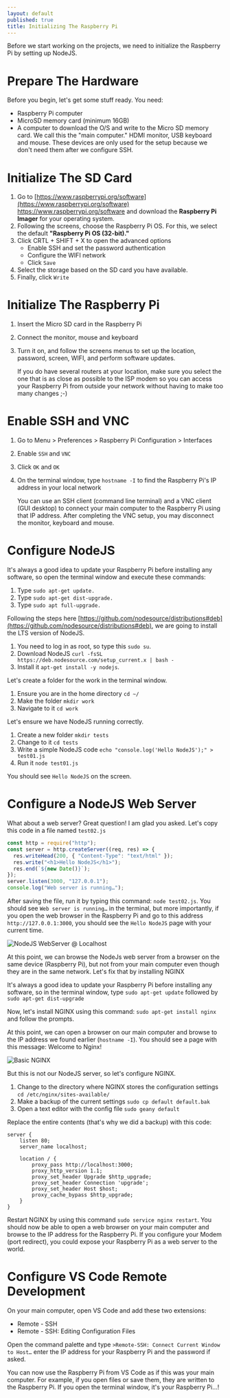 ```yaml
---
layout: default
published: true
title: Initializing The Raspberry Pi
---
```


Before we start working on the projects, we need to initialize the Raspberry Pi by setting up NodeJS.

# Prepare The Hardware

Before you begin, let's get some stuff ready. You need:

- Raspberry Pi computer
- MicroSD memory card (minimum 16GB)
- A computer to download the O/S and write to the Micro SD memory card. We call this the "main computer."
  HDMI monitor, USB keyboard and mouse. These devices are only used for the setup because we don't need them after we configure SSH.

# Initialize The SD Card

1. Go to [https://www.raspberrypi.org/software](https://www.raspberrypi.org/software) https://www.raspberrypi.org/software and download the **Raspberry Pi Imager** for your operating system.
2. Following the screens, choose the Raspberry Pi OS. For this, we select the default **"Raspberry Pi OS (32-bit)."**
3. Click CRTL + SHIFT + X to open the advanced options
   - Enable SSH and set the password authentication
   - Configure the WIFI network
   - Click `Save`
4. Select the storage based on the SD card you have available.
5. Finally, click `Write`

# Initialize The Raspberry Pi

1. Insert the Micro SD card in the Raspberry Pi
2. Connect the monitor, mouse and keyboard
3. Turn it on, and follow the screens menus to set up the location, password, screen, WIFI, and perform software updates.

   If you do have several routers at your location, make sure you select the one that is as close as possible to the ISP modem so you can access your Raspberry Pi from outside your network without having to make too many changes ;-)

# Enable SSH and VNC

1. Go to Menu > Preferences > Raspberry Pi Configuration > Interfaces
2. Enable `SSH` and `VNC`
3. Click `OK` and `OK`
4. On the terminal window, type `hostname -I` to find the Raspberry Pi's IP address in your local network

   You can use an SSH client (command line terminal) and a VNC client (GUI desktop) to connect your main computer to the Raspberry Pi using that IP address. After completing the VNC setup, you may disconnect the monitor, keyboard and mouse.

# Configure NodeJS

It's always a good idea to update your Raspberry Pi before installing any software, so open the terminal window and execute these commands:

1. Type `sudo apt-get update.`
2. Type `sudo apt-get dist-upgrade.`
3. Type `sudo apt full-upgrade.`

Following the steps here [https://github.com/nodesource/distributions#deb](https://github.com/nodesource/distributions#deb), we are going to install the LTS version of NodeJS.

1. You need to log in as root, so type this `sudo su`.
2. Download NodeJS `curl -fsSL https://deb.nodesource.com/setup_current.x | bash -`
3. Install it `apt-get install -y nodejs`.

Let's create a folder for the work in the terminal window.

1. Ensure you are in the home directory `cd ~/`
2. Make the folder `mkdir work`
3. Navigate to it `cd work`

Let's ensure we have NodeJS running correctly.

1. Create a new folder `mkdir tests`
2. Change to it `cd tests`
3. Write a simple NodeJS code `echo "console.log('Hello NodeJS');" > test01.js`
4. Run it `node test01.js`

You should see `Hello NodeJS` on the screen.

# Configure a NodeJS Web Server

What about a web server? Great question! I am glad you asked. Let's copy this code in a file named `test02.js`

```js
const http = require("http");
const server = http.createServer((req, res) => {
  res.writeHead(200, { "Content-Type": "text/html" });
  res.write("<h1>Hello NodeJS</h1>");
  res.end(`${new Date()}`);
});
server.listen(3000, "127.0.0.1");
console.log("Web server is running…");
```

After saving the file, run it by typing this command: `node test02.js`. You should see `Web server is running…` in the terminal, but more importantly, if you open the web browser in the Raspberry Pi and go to this address `http://127.0.0.1:3000`, you should see the `Hello NodeJS` page with your current time.

![NodeJS WebServer @ Localhost](/assets/blog/2021-03-14/NodeJS_WebServer_Localhost.png)

At this point, we can browse the NodeJs web server from a browser on the same device (Raspberry Pi), but not from your main computer even though they are in the same network. Let's fix that by installing NGINX

It's always a good idea to update your Raspberry Pi before installing any software, so in the terminal window, type `sudo apt-get update` followed by `sudo apt-get dist-upgrade`

Now, let's install NGINX using this command: `sudo apt-get install nginx` and follow the prompts.

At this point, we can open a browser on our main computer and browse to the IP address we found earlier (`hostname -I`). You should see a page with this message: Welcome to Nginx!

![Basic NGINX](/assets/blog/2021-03-14/NGINX_Basic.png)

But this is not our NodeJS server, so let's configure NGINX.

1. Change to the directory where NGINX stores the configuration settings `cd /etc/nginx/sites-available/`
2. Make a backup of the current settings `sudo cp default default.bak`
3. Open a text editor with the config file `sudo geany default`

Replace the entire contents (that's why we did a backup) with this code:

```
server {
    listen 80;
    server_name localhost;

    location / {
        proxy_pass http://localhost:3000;
        proxy_http_version 1.1;
        proxy_set_header Upgrade $http_upgrade;
        proxy_set_header Connection 'upgrade';
        proxy_set_header Host $host;
        proxy_cache_bypass $http_upgrade;
    }
}
```

Restart NGINX by using this command `sudo service nginx restart`. You should now be able to open a web browser on your main computer and browse to the IP address for the Raspberry Pi. If you configure your Modem (port redirect), you could expose your Raspberry Pi as a web server to the world.

# Configure VS Code Remote Development

On your main computer, open VS Code and add these two extensions:

- Remote - SSH
- Remote - SSH: Editing Configuration Files

Open the command palette and type `>Remote-SSH: Connect Current Window to Host…` enter the IP address for your Raspberry Pi and the password if asked.

You can now use the Raspberry Pi from VS Code as if this was your main computer. For example, if you open files or save them, they are written to the Raspberry Pi. If you open the terminal window, it's your Raspberry Pi…!
